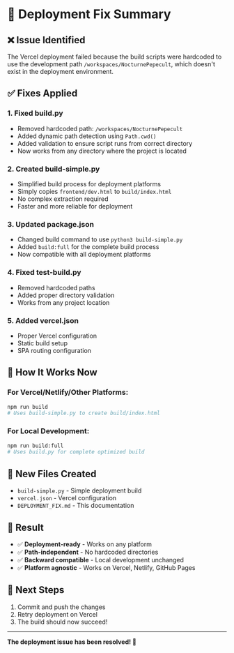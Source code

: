 # 🚀 Deployment Fix Summary

## ❌ **Issue Identified**
The Vercel deployment failed because the build scripts were hardcoded to use the development path `/workspaces/NocturnePepecult`, which doesn't exist in the deployment environment.

## ✅ **Fixes Applied**

### 1. **Fixed build.py**
- Removed hardcoded path: `/workspaces/NocturnePepecult`
- Added dynamic path detection using `Path.cwd()`
- Added validation to ensure script runs from correct directory
- Now works from any directory where the project is located

### 2. **Created build-simple.py**
- Simplified build process for deployment platforms
- Simply copies `frontend/dev.html` to `build/index.html`
- No complex extraction required
- Faster and more reliable for deployment

### 3. **Updated package.json**
- Changed build command to use `python3 build-simple.py`
- Added `build:full` for the complete build process
- Now compatible with all deployment platforms

### 4. **Fixed test-build.py**
- Removed hardcoded paths
- Added proper directory validation
- Works from any project location

### 5. **Added vercel.json**
- Proper Vercel configuration
- Static build setup
- SPA routing configuration

## 🔧 **How It Works Now**

### **For Vercel/Netlify/Other Platforms:**
```bash
npm run build
# Uses build-simple.py to create build/index.html
```

### **For Local Development:**
```bash
npm run build:full
# Uses build.py for complete optimized build
```

## 📁 **New Files Created**
- `build-simple.py` - Simple deployment build
- `vercel.json` - Vercel configuration
- `DEPLOYMENT_FIX.md` - This documentation

## 🎯 **Result**
- ✅ **Deployment-ready** - Works on any platform
- ✅ **Path-independent** - No hardcoded directories
- ✅ **Backward compatible** - Local development unchanged
- ✅ **Platform agnostic** - Works on Vercel, Netlify, GitHub Pages

## 🚀 **Next Steps**
1. Commit and push the changes
2. Retry deployment on Vercel
3. The build should now succeed!

---

**The deployment issue has been resolved! 🎉**
